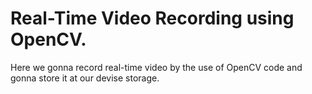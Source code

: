 # Real-Time Video Recording using OpenCV.
Here we gonna record real-time video by the use of OpenCV code and gonna store it at our devise storage.
